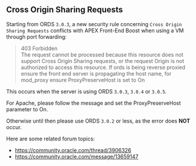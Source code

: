 ## Cross Origin Sharing Requests

Starting from ORDS `3.0.3`, a new security rule concerning `Cross Origin Sharing Requests` conflicts with APEX Front-End Boost when using a VM through port forwarding:

> 403 Forbidden  
> The request cannot be processed because this resource does not support Cross Origin Sharing requests, or the request Origin is not authorized to access this resource. If ords is being reverse proxied ensure the front end server is propagating the host name, for mod_proxy ensure ProxyPreserveHost is set to On

This occurs when the server is using ORDS `3.0.3`, `3.0.4` or `3.0.5`.

For Apache, please follow the message and set the ProxyPreserveHost parameter to On.

Otherwise until then please use ORDS `3.0.2` or less, as the error does **NOT** occur.

Here are some related forum topics:
- https://community.oracle.com/thread/3906326
- https://community.oracle.com/message/13659147
